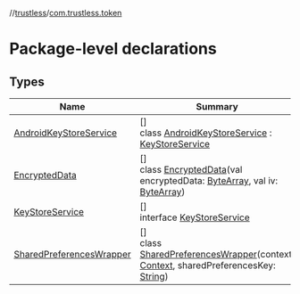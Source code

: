//[trustless](../../index.md)/[com.trustless.token](index.md)

# Package-level declarations

## Types

| Name | Summary |
|---|---|
| [AndroidKeyStoreService](-android-key-store-service/index.md) | []<br>class [AndroidKeyStoreService](-android-key-store-service/index.md) : [KeyStoreService](-key-store-service/index.md) |
| [EncryptedData](-encrypted-data/index.md) | []<br>class [EncryptedData](-encrypted-data/index.md)(val encryptedData: [ByteArray](https://kotlinlang.org/api/latest/jvm/stdlib/kotlin/-byte-array/index.html), val iv: [ByteArray](https://kotlinlang.org/api/latest/jvm/stdlib/kotlin/-byte-array/index.html)) |
| [KeyStoreService](-key-store-service/index.md) | []<br>interface [KeyStoreService](-key-store-service/index.md) |
| [SharedPreferencesWrapper](-shared-preferences-wrapper/index.md) | []<br>class [SharedPreferencesWrapper](-shared-preferences-wrapper/index.md)(context: [Context](https://developer.android.com/reference/kotlin/android/content/Context.html), sharedPreferencesKey: [String](https://kotlinlang.org/api/latest/jvm/stdlib/kotlin/-string/index.html)) |
